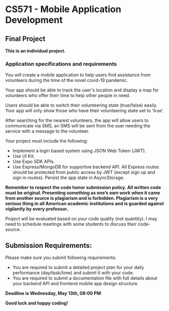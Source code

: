 # CS571 - Mobile Application Development

## Final Project

**This is an individual project.**

### Application specifications and requirements

You will create a mobile application to help users find assistance from volunteers during the time of the novel covid-19 pandemic.

Your app should be able to track the user's location and display a map for volunteers who offer their time to help other people in need.

Users should be able to switch their volunteering state (true/false) easily. Your app will only show those who have their volunteering state set to 'true'.

After searching for the nearest volunteers, the app will allow users to communicate via SMS, an SMS will be sent from the user needing the service with a message to the volunteer.

Your project must include the following:

- Implement a login based system using JSON Web Token (JWT).
- Use UI Kit.
- Use Expo SDK APIs.
- Use Express/MongoDB for supportive backend API. All Express routes should be protected from public access by JWT (except sign up and sign in routes). Persist the app state in AsyncStorage.

**Remember to respect the code honor submission policy. All written code must be original. Presenting something as one’s own work when it came from another source is plagiarism and is forbidden. Plagiarism is a very serious thing in all American academic institutions and is guarded against vigilantly by every professor.**.

Project will be evaluated based on your code quality (not quantity). I may need to schedule meetings with some students to discuss their code-source.

## Submission Requirements:

Please make sure you submit following requirements:

- You are required to submit a detailed project plan for your daily performance (day/task/time) and submit it with your code.
- You are required to submit a documentation file with full details about your backend API and frontend mobile app design structure.

**Deadline is Wednesday, May 13th, 08:00 PM**

**Good luck and happy coding!**
